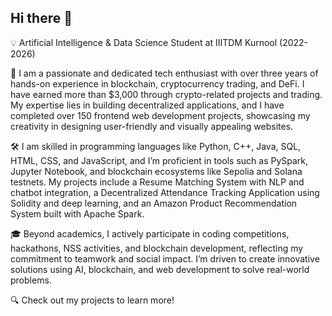 ## Hi there 👋

💡 Artificial Intelligence & Data Science Student at IIITDM Kurnool (2022-2026)

🚀 I am a passionate and dedicated tech enthusiast with over three years of hands-on experience in blockchain, cryptocurrency trading, and DeFi. I have earned more than $3,000 through crypto-related projects and trading. My expertise lies in building decentralized applications, and I have completed over 150 frontend web development projects, showcasing my creativity in designing user-friendly and visually appealing websites.

🛠️ I am skilled in programming languages like Python, C++, Java, SQL, HTML, CSS, and JavaScript, and I’m proficient in tools such as PySpark, Jupyter Notebook, and blockchain ecosystems like Sepolia and Solana testnets. My projects include a Resume Matching System with NLP and chatbot integration, a Decentralized Attendance Tracking Application using Solidity and deep learning, and an Amazon Product Recommendation System built with Apache Spark.

🎓 Beyond academics, I actively participate in coding competitions, hackathons, NSS activities, and blockchain development, reflecting my commitment to teamwork and social impact. I’m driven to create innovative solutions using AI, blockchain, and web development to solve real-world problems.

🔍 Check out my projects to learn more!

